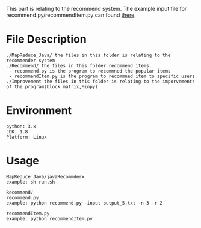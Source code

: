 This part is relating to the recommend system. The example input file for recommend.py/recommendItem.py can found [there](https://drive.google.com/drive/folders/1cPY8s_5-dH3QIkcuwFbFnEDJjVzMnRk9?usp=sharing).

# File Description

```
./MapReduce_Java/ the files in this folder is relating to the recommender system
./Recommend/ the files in this folder recommend items. 
 - recommend.py is the program to recommned the popular items
 - recommendItem.py is the program to recommned item to specific users
./Improvement the files in this folder is relating to the imporvements of the program(block matrix,Minpy)

```

# Environment

```
python: 3.x
JDK: 1.8
Platform: Linux
```

# Usage

```
MapReduce_Java/javaRecommderx
example: sh run.sh

Recommend/
recommend.py
example: python recommend.py -input output_5.txt -n 3 -r 2

recommendItem.py
example: python recommendItem.py
```

